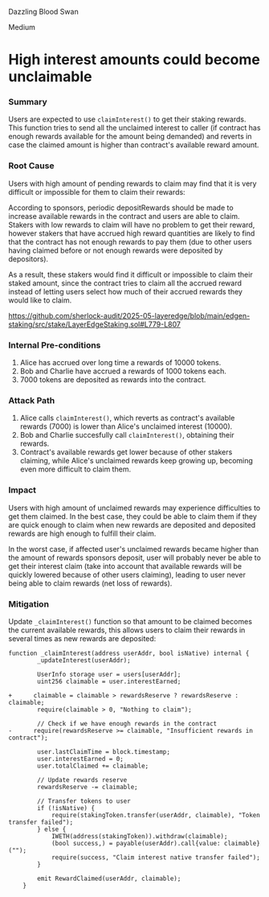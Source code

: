Dazzling Blood Swan

Medium

# High interest amounts could become unclaimable

### Summary

Users are expected to use `claimInterest()` to get their staking rewards. This function tries to send all the unclaimed interest to caller (if contract has enough rewards available for the amount being demanded) and reverts in case the claimed amount is higher than contract's available reward amount.

### Root Cause

Users with high amount of pending rewards to claim may find that it is very difficult or impossible for them to claim their rewards:

According to sponsors, periodic depositRewards should be made to increase available rewards in the contract and users are able to claim. Stakers with low rewards to claim will have no problem to get their reward, however stakers that have accrued high reward quantities are likely to find that the contract has not enough rewards to pay them (due to other users having claimed before or not enough rewards were deposited by depositors).

As a result, these stakers would find it difficult or impossible to claim their staked amount, since the contract tries to claim all the accrued reward instead of letting users select how much of their accrued rewards they would like to claim.

https://github.com/sherlock-audit/2025-05-layeredge/blob/main/edgen-staking/src/stake/LayerEdgeStaking.sol#L779-L807

### Internal Pre-conditions

1. Alice has accrued over long time a rewards of 10000 tokens.
2. Bob and Charlie have accrued a rewards of 1000 tokens each.
3. 7000 tokens are deposited as rewards into the contract.

### Attack Path

1. Alice calls `claimInterest()`, which reverts as contract's available rewards (7000) is lower than Alice's unclaimed interest (10000).
2. Bob and Charlie succesfully call `claimInterest()`, obtaining their rewards.
3. Contract's available rewards get lower because of other stakers claiming, while Alice's unclaimed rewards keep growing up, becoming even more difficult to claim them.

### Impact

Users with high amount of unclaimed rewards may experience difficulties to get them claimed. In the best case, they could be able to claim them if they are quick enough to claim when new rewards are deposited and deposited rewards are high enough to fulfill their claim.

In the worst case, if affected user's unclaimed rewards became higher than the amount of rewards sponsors deposit, user will probably never be able to get their interest claim (take into account that available rewards will be quickly lowered because of other users claiming), leading to user never being able to claim rewards (net loss of rewards).

### Mitigation

Update `_claimInterest()` function so that amount to be claimed becomes the current available rewards, this allows users to claim their rewards in several times as new rewards are deposited:

```solidity
function _claimInterest(address userAddr, bool isNative) internal {
        _updateInterest(userAddr);

        UserInfo storage user = users[userAddr];
        uint256 claimable = user.interestEarned;

+      claimable = claimable > rewardsReserve ? rewardsReserve : claimable;
        require(claimable > 0, "Nothing to claim");

        // Check if we have enough rewards in the contract
-      require(rewardsReserve >= claimable, "Insufficient rewards in contract");

        user.lastClaimTime = block.timestamp;
        user.interestEarned = 0;
        user.totalClaimed += claimable;

        // Update rewards reserve
        rewardsReserve -= claimable;

        // Transfer tokens to user
        if (!isNative) {
            require(stakingToken.transfer(userAddr, claimable), "Token transfer failed");
        } else {
            IWETH(address(stakingToken)).withdraw(claimable);
            (bool success,) = payable(userAddr).call{value: claimable}("");
            require(success, "Claim interest native transfer failed");
        }

        emit RewardClaimed(userAddr, claimable);
    }
```